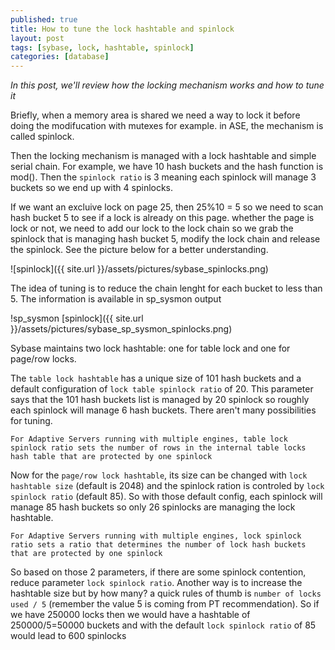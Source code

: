 ```yaml
---
published: true
title: How to tune the lock hashtable and spinlock
layout: post
tags: [sybase, lock, hashtable, spinlock]
categories: [database]
---
```

*In this post, we'll review how the locking mechanism works and how to tune it*

<!--excerpt-->

Briefly, when a memory area is shared we need a way to lock it before doing the modifucation with mutexes for example. in ASE, the mechanism is called spinlock.

Then the locking mechanism is managed with a lock hashtable and simple serial chain. For example, we have 10 hash buckets and the hash function is mod(). Then the `spinlock ratio` is 3 meaning each spinlock will manage 3 buckets so we end up with 4 spinlocks.

If we want an excluive lock on page 25, then 25%10 = 5 so we need to scan hash bucket 5 to see if a lock is already on this page. whether the page is lock or not, we need to add our lock to the lock chain so we grab the spinlock that is managing hash bucket 5, modify the lock chain and release the spinlock. See the picture below for a better understanding.

![spinlock]({{ site.url }}/assets/pictures/sybase_spinlocks.png)

The idea of tuning is to reduce the chain lenght for each bucket to less than 5. The information is available in sp_sysmon output

!sp_sysmon [spinlock]({{ site.url }}/assets/pictures/sybase_sp_sysmon_spinlocks.png)


Sybase maintains two lock hashtable: one for table lock and one for page/row locks.

The `table lock hashtable` has a unique size of 101 hash buckets and a default configuration of `lock table spinlock ratio` of 20. This parameter says that the 101 hash buckets list is managed by 20 spinlock so roughly each spinlock will manage 6 hash buckets. There aren't many possibilities for tuning.

~~~
For Adaptive Servers running with multiple engines, table lock spinlock ratio sets the number of rows in the internal table locks hash table that are protected by one spinlock
~~~

Now for the `page/row lock hashtable`, its size can be changed with `lock hashtable size` (default is 2048) and the spinlock ration is controled by `lock spinlock ratio` (default 85). So with those default config, each spinlock will manage 85 hash buckets so only 26 spinlocks are managing the lock hashtable.

~~~
For Adaptive Servers running with multiple engines, lock spinlock ratio sets a ratio that determines the number of lock hash buckets that are protected by one spinlock
~~~

So based on those 2 parameters, if there are some spinlock contention, reduce parameter `lock spinlock ratio`.
Another way is to increase the hashtable size but by how many? a quick rules of thumb is `number of locks used / 5` (remember the value 5 is coming from PT recommendation). So if we have 250000 locks then we would have a hashtable of 250000/5=50000 buckets and with the default `lock spinlock ratio` of 85 would lead to 600 spinlocks
